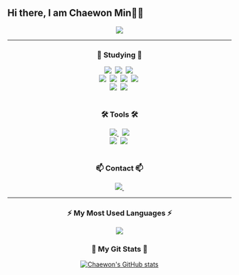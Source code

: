 ## Hi there, I am Chaewon Min👋🏻

<!--타이틀 부분-->
<div align="center">
  <img src="https://capsule-render.vercel.app/api?type=venom&color=81BEF7&height=300&section=header&text=Welcome!&fontSize=90&fontColor=000000"/>
</div>
<hr>
<!--내용 부분-->
<h3 align="center">📖 Studying 📖</h3>
<div align="center">
  <img src="https://img.shields.io/badge/html5-E34F26.svg?style=for-the-badge&logo=html5&logoColor=white" />&nbsp
  <img src="https://img.shields.io/badge/css3-1572B6.svg?style=for-the-badge&logo=css3&logoColor=white" />&nbsp
  <img src="https://img.shields.io/badge/javascript-F7DF1E.svg?style=for-the-badge&logo=javascript&logoColor=20232a" />&nbsp
</div>

<div align="center">
  <img src="https://img.shields.io/badge/python-3670A0?style=for-the-badge&logo=python&logoColor=ffdd54" />&nbsp
  <img src="https://img.shields.io/badge/pandas-150458.svg?style=for-the-badge&logo=pandas&logoColor=white" />&nbsp
  <img src="https://img.shields.io/badge/numpy-4d77cf.svg?style=for-the-badge&logo=numpy&logoColor=white" />&nbsp
  <img src="https://img.shields.io/badge/TensorFlow-%23FF6F00.svg?style=for-the-badge&logo=TensorFlow&logoColor=white" />&nbsp  
</div>

<div align="center">
  <img src="https://img.shields.io/badge/mysql-4479A1.svg?style=for-the-badge&logo=mysql&logoColor=white" />&nbsp
  <img src="https://img.shields.io/badge/r-%23276DC3.svg?style=for-the-badge&logo=r&logoColor=white" />&nbsp 
</div>

<br>

<h3 align="center">🛠 Tools 🛠</h3>
<div align="center">
  <a href="https://coherent-blender-c2d.notion.site/7e8b8a8690a24b50b72850b6b3e3602d" target="_blank">
    <img src="https://img.shields.io/badge/Notion-F3F3F3.svg?style=for-the-badge&logo=notion&logoColor=black" />
  </a>&nbsp;
  <img src="https://img.shields.io/badge/github-181717.svg?style=for-the-badge&logo=github&logoColor=white" />
</div>

<div align="center">
  <img src="https://img.shields.io/badge/VSCode-2C2C32.svg?style=for-the-badge&logo=visual-studio-code&logoColor=22ABF3" />&nbsp
  <img src="https://img.shields.io/badge/jupyter-2C2C32.svg?style=for-the-badge&logo=jupyter&logoColor=F37726" />&nbsp
  
</div>
<!--   <img src="https://img.shields.io/badge/Colab-2C2C32.svg?style=for-the-badge&logo=googlecolab&logoColor=F9AB00" />&nbsp -->
</div>

<br>

<h3 align="center">📫 Contact 📫</h3>
<div align="center">
  <a href="https://www.google.com/intl/ko/gmail/about/">
    <img
      src="https://img.shields.io/badge/mcw75398280@gmail.com-D14836?style=for-the-badge&logo=gmail&logoColor=white"/>&nbsp
  </a>
</div>

<hr>

<!--깃허브 스탯 카드-->
<h3 align="center">⚡ My Most Used Languages ⚡</h3>
<p align="center">
  <a href="https://github.com/Minchaewon">
    <img align="center" src="https://github-readme-stats.vercel.app/api/top-langs/?username=Minchaewon&layout=compact&show_icons=true&show_owner=true&hide_title=true&theme=nord"/>
  </a>
</p>

<h3 align="center">🌱 My Git Stats 🌱</h3>
<p align="center">
  <a href="https://github.com/Minchaewon">
    <img align="center" src="https://github-readme-stats.vercel.app/api?username=Minchaewon&hide_border=true&hide_title=true&show_icons=true&include_all_commits=true&theme=nord" alt="Chaewon's GitHub stats"/>
  </a>
</p>
<!--
**Minchaewon/Minchaewon** is a ✨ _special_ ✨ repository because its `README.md` (this file) appears on your GitHub profile.

Here are some ideas to get you started:

- 🔭 I’m currently working on ...
- 🌱 I’m currently learning ...
- 👯 I’m looking to collaborate on ...
- 🤔 I’m looking for help with ...
- 💬 Ask me about ...
- 📫 How to reach me: ...
- 😄 Pronouns: ...
- ⚡ Fun fact: ...
-->
